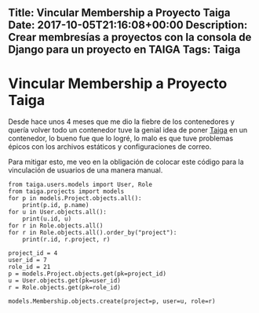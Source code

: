 Title: Vincular Membership a Proyecto Taiga
Date: 2017-10-05T21:16:08+00:00
Description: Crear membresías a proyectos con la consola de Django para un proyecto en TAIGA
Tags: Taiga
---
# Vincular Membership a Proyecto Taiga

Desde hace unos 4 meses que me dio la fiebre de los contenedores y quería volver todo un contenedor tuve la genial idea de poner [Taiga](https://taiga.io) en un contenedor, lo bueno fue que lo logré, lo malo es que tuve problemas épicos con los archivos estáticos y configuraciones de correo.

Para mitigar esto, me veo en la obligación de colocar este código para la vinculación de usuarios de una manera manual.

```
from taiga.users.models import User, Role
from taiga.projects import models
for p in models.Project.objects.all():
    print(p.id, p.name)
for u in User.objects.all():
    print(u.id, u)
for r in Role.objects.all()
for r in Role.objects.all().order_by("project"):
    print(r.id, r.project, r)

project_id = 4
user_id = 7
role_id = 21
p = models.Project.objects.get(pk=project_id)
u = User.objects.get(pk=user_id)
r = Role.objects.get(pk=role_id)

models.Membership.objects.create(project=p, user=u, role=r)
```